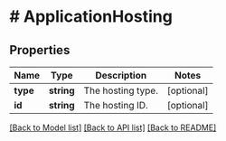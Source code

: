 # # ApplicationHosting

## Properties

Name | Type | Description | Notes
------------ | ------------- | ------------- | -------------
**type** | **string** | The hosting type. | [optional]
**id** | **string** | The hosting ID. | [optional]

[[Back to Model list]](../../README.md#models) [[Back to API list]](../../README.md#endpoints) [[Back to README]](../../README.md)
